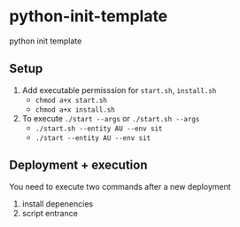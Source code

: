 # python-init-template
python init template

## Setup

1. Add executable permisssion for `start.sh`, `install.sh`
   - `chmod a+x start.sh`
   - `chmod a+x install.sh`
2. To execute `./start --args` or `./start.sh --args`
   - `./start.sh --entity AU --env sit`
   - `./start --entity AU --env sit`

## Deployment + execution
You need to execute two commands after a new deployment
1. install depenencies
2. script entrance